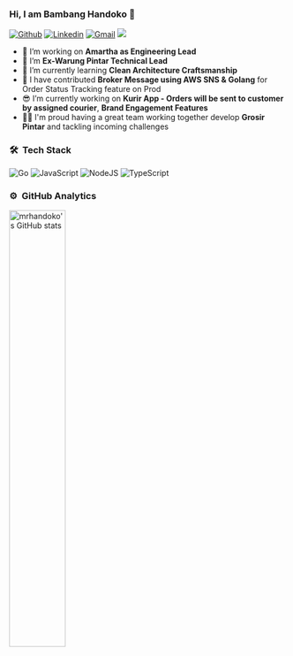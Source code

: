 ### Hi, I am Bambang Handoko 👋

[![Github](https://img.shields.io/badge/-Github-000?style=flat&logo=Github&logoColor=white)](https://github.com/mrhandokot)
[![Linkedin](https://img.shields.io/badge/-LinkedIn-blue?style=flat&logo=Linkedin&logoColor=white)](https://www.linkedin.com/in/bambang-handoko/)
[![Gmail](https://img.shields.io/badge/-Gmail-c14438?style=flat&logo=Gmail&logoColor=white)](mailto:bambang.handoko12@gmail.com)
![](https://komarev.com/ghpvc/?username=mrhandoko&color=blue&style=flat-square&label=Profile+visitors)

- 🔭 I’m working on **Amartha as Engineering Lead**
- 🔭 I’m **Ex-Warung Pintar Technical Lead**
- 🌱 I’m currently learning **Clean Architecture Craftsmanship**
- :floppy_disk: I have contributed **Broker Message using AWS SNS & Golang** for Order Status Tracking feature on Prod
- 😎 I’m currently working on **Kurir App - Orders will be sent to customer by assigned courier**, **Brand Engagement Features**
- 👍🏼 I'm proud having a great team working together develop **Grosir Pintar** and tackling incoming challenges


### 🛠 &nbsp;Tech Stack

![Go](https://img.shields.io/badge/go-%2300ADD8.svg?style=for-the-badge&logo=go&logoColor=white)
![JavaScript](https://img.shields.io/badge/javascript-%23323330.svg?style=for-the-badge&logo=javascript&logoColor=%23F7DF1E)
![NodeJS](https://img.shields.io/badge/node.js-6DA55F?style=for-the-badge&logo=node.js&logoColor=white)
![TypeScript](https://img.shields.io/badge/TypeScript-007ACC?style=for-the-badge&logo=typescript&logoColor=white)


### ⚙️ &nbsp;GitHub Analytics

<a href="https://github.com/mrhandoko">
    <img align="left" width="45%" src="https://github-readme-stats.vercel.app/api?username=mrhandoko&show_icons=true&line_height=30&count_private=true&include_all_commits=true&theme=algolia" alt="mrhandoko's GitHub stats"/>
</a>

<!--
**mrhandoko/mrhandoko** is a ✨ _special_ ✨ repository because its `README.md` (this file) appears on your GitHub profile.

Here are some ideas to get you started:

- 🔭 I’m currently working on ...
- 🌱 I’m currently learning ...
- 👯 I’m looking to collaborate on ...
- 🤔 I’m looking for help with ...
😍
- 💬 Ask me about ...

- ⚡ Fun fact: .
-->
